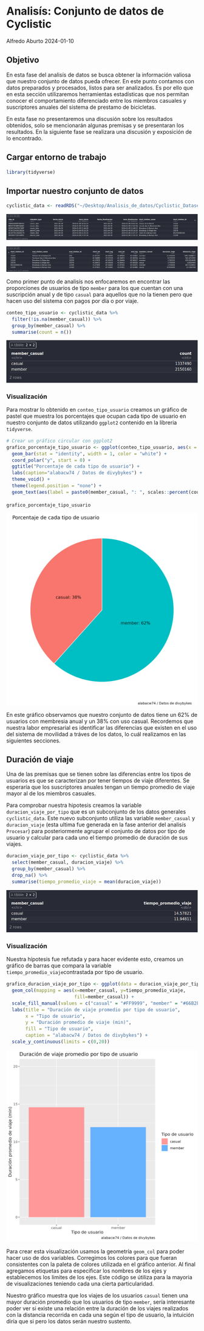 # Analisís: Conjunto de datos de Cyclistic

Alfredo Aburto
2024-01-10

## Objetivo
En esta fase del analisís de datos se busca obtener la información valiosa que
nuestro conjunto de datos pueda ofrecer. En este punto contamos con datos
preparados y procesados, listos para ser analizados. Es por ello que en esta
sección utilizaremos herramientas estadísticas que nos permitan conocer el 
comportamiento diferenciado entre los miembros casuales y suscriptores anuales
del sistema de prestamo de bicicletas.

En esta fase no presentaremos una discusión sobre los resultados obtenidos, 
solo se mencionarán algunas premisas y se presentaran los resultados. En
la siguiente fase se realizara una discusión y exposición de lo encontrado.

## Cargar entorno de trabajo

```r
library(tidyverse)
```

## Importar nuestro conjunto de datos

```r
cyclistic_data <- readRDS("~/Desktop/Analisis_de_datos/Cyclistic_Datasets/cyclistic_data.rds")
```

![Conjunto de datos de Cyclistic (Procesados)](https://github.com/alabacw74/analisis-datos-bicicletas-compartidas/blob/main/proceso_analitico/Analizar/images/tibble_conjunto_datos_01.png)

![Conjunto de datos de Cyclistic (Procesados)](https://github.com/alabacw74/analisis-datos-bicicletas-compartidas/blob/main/proceso_analitico/Analizar/images/tibble_conjunto_datos_02.png)

Como primer punto de analisís nos enfocaremos en encontrar las proporciones
de usuarios de tipo `member` para los que cuentan con una suscripción anual y de
tipo `casual` para aquellos que no la tienen pero que hacen uso del sistema con
pagos por día o por viaje.

```r
conteo_tipo_usuario <- cyclistic_data %>%
  filter(!is.na(member_casual)) %>%
  group_by(member_casual) %>%
  summarise(count = n())
```

![Conteo de usuarios por tipo de suscripción](https://github.com/alabacw74/analisis-datos-bicicletas-compartidas/blob/main/proceso_analitico/Analizar/images/tibble_conteo_tipo_usuario.png)

### Visualización

Para mostrar lo obtenido en `conteo_tipo_usuario` creamos un gráfico de pastel
que muestra los porcentajes que ocupan cada tipo de usuario en nuestro conjunto
de datos utilizando `ggplot2` contenido en la libreria `tidyverse`.

```r
# Crear un gráfico circular con ggplot2
grafico_porcentaje_tipo_usuario <- ggplot(conteo_tipo_usuario, aes(x = "", y = count, fill = member_casual)) +
  geom_bar(stat = "identity", width = 1, color = "white") +
  coord_polar("y", start = 0) +
  ggtitle("Porcentaje de cada tipo de usuario") +
  labs(caption="alabacw74 / Datos de divybykes") +
  theme_void() +
  theme(legend.position = "none") +
  geom_text(aes(label = paste0(member_casual, ": ", scales::percent(count/sum(count)))), position = position_stack(vjust = 0.5))

grafico_porcentaje_tipo_usuario

```

![Porcentajes por tipo de usuario](https://github.com/alabacw74/analisis-datos-bicicletas-compartidas/blob/main/Visualizaciones/Grafico_porcentaje_tipo_usuario.jpeg)

En este gráfico observamos que nuestro conjunto de datos tiene un 62% de 
usuarios con membresia anual y un 38% con uso casual. Recordemos que nuestra
labor empresarial es identificar las diferencias que existen en el uso del
sistema de movilidad a tráves de los datos, lo cuál realizamos en las siguientes
secciones.

## Duración de viaje

Una de las premisas que se tienen sobre las diferencias entre los tipos de
usuarios es que se caracterizan por tener tiempos de viaje diferentes. Se
esperaría que los suscriptores anuales tengan un tiempo promedio de viaje
mayor al de los miembros casuales.

Para comprobar nuestra hipotesis creamos la variable `duracion_viaje_por_tipo`
que es un subconjunto de los datos generales `cyclistic_data`. Este nuevo 
subconjunto utiliza las variable `member_casual` y `duracion_viaje` (esta 
ultima fue generada en la fase anterior del analisís `Procesar`) para 
posteriormente agrupar el conjunto de datos por tipo de usuario y calcular
para cada uno el tiempo promedio de duración de sus viajes.

```r
duracion_viaje_por_tipo <- cyclistic_data %>% 
  select(member_casual, duracion_viaje) %>% 
  group_by(member_casual) %>% 
  drop_na() %>% 
  summarise(tiempo_promedio_viaje = mean(duracion_viaje))
```
<!-- Agregar imagen tibble_tiempo_promedio_viaje_por_tipo_usuario.png -->
![Duración promedio de viaje por tipo de usuario](https://github.com/alabacw74/analisis-datos-bicicletas-compartidas/blob/main/proceso_analitico/Analizar/images/tibble_tiempo_promedio_viaje_por_tipo_usuario.png)

### Visualización

Nuestra hípotesis fue refutada y para hacer evidente esto, creamos un gráfico
de barras que compara la variable `tiempo_promedio_viaje`contrastada por
tipo de usuario.

```r
grafico_duracion_viaje_por_tipo <- ggplot(data = duracion_viaje_por_tipo) +
  geom_col(mapping = aes(x=member_casual, y=tiempo_promedio_viaje,
                         fill=member_casual)) +
  scale_fill_manual(values = c("casual" = "#FF9999", "member" = "#66B2FF")) +  
  labs(title = "Duración de viaje promedio por tipo de usuario",
       x = "Tipo de usuario",
       y = "Duración promedio de viaje (min)",
       fill = "Tipo de usuario",
       caption = "alabacw74 / Datos de divybykes") +
  scale_y_continuous(limits = c(0,20))
```

![Duración promedio de viaje por tipo de usuario](https://github.com/alabacw74/analisis-datos-bicicletas-compartidas/blob/main/Visualizaciones/Grafico_duracion_viaje_por_tipo.jpeg)

Para crear esta visualización usamos la geometría `geom_col` para poder hacer
uso de dos variables. Corregimos los colores para que fueran consistentes con
la paleta de colores utilizada en el gráfico anterior. Al final agregamos 
etiquetas para especificar los nombres de los ejes y establecemos los limites de
los ejes. Este código se útiliza para la mayoria de visualizaciones teniendo
cada una cierta particularidad.

Nuestro gráfico muestra que los viajes de los usuarios `casual` tienen una mayor
duración promedio que los usuarios de tipo `member`, sería interesante poder ver
si existe una relación entre la duración de los viajes realizados con la 
distancia recorrida en cada una según el tipo de usuario, la intuición diría que
si pero los datos serán nuestro sustento.